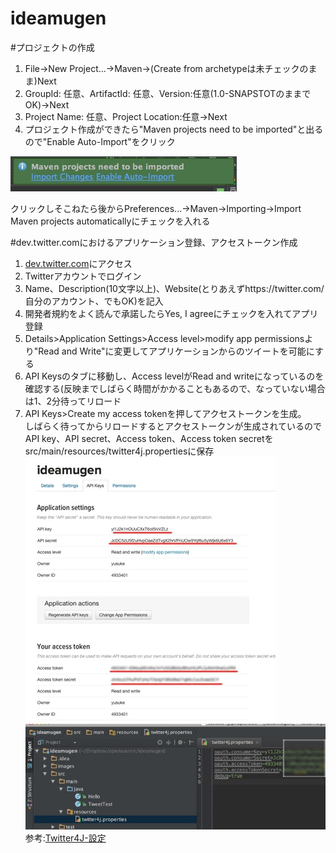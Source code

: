 ideamugen
=========

#プロジェクトの作成
1. File->New Project...->Maven->(Create from archetypeは未チェックのまま)Next
2. GroupId: 任意、ArtifactId: 任意、Version:任意(1.0-SNAPSTOTのままでOK)→Next
3. Project Name: 任意、Project Location:任意→Next
4. プロジェクト作成ができたら"Maven projects need to be imported"と出るので"Enable Auto-Import"をクリック 

![maven-autoimport](./images/maven-autoimport.jpeg)

クリックしそこねたら後からPreferences...->Maven->Importing->Import Maven projects automaticallyにチェックを入れる

#dev.twitter.comにおけるアプリケーション登録、アクセストークン作成
1. [dev.twitter.com](https://apps.twitter.com/app/new)にアクセス
2. Twitterアカウントでログイン
3. Name、Description(10文字以上)、Website(とりあえずhttps://twitter.com/自分のアカウント、でもOK)を記入
4. 開発者規約をよく読んで承諾したらYes, I agreeにチェックを入れてアプリ登録
5. Details>Application Settings>Access level>modify app permissionsより"Read and Write"に変更してアプリケーションからのツイートを可能にする
6. API Keysのタブに移動し、Access levelがRead and writeになっているのを確認する(反映までしばらく時間がかかることもあるので、なっていない場合は1、2分待ってリロード
7. API Keys>Create my access tokenを押してアクセストークンを生成。  
しばらく待ってからリロードするとアクセストークンが生成されているのでAPI key、API secret、Access token、Access token secretをsrc/main/resources/twitter4j.propertiesに保存  
![access token](./images/access_token.jpeg)  
![twitter4j.properties](./images/twitter4j-prop.jpeg)  
参考:[Twitter4J-設定](http://twitter4j.org/ja/configuration.html)


